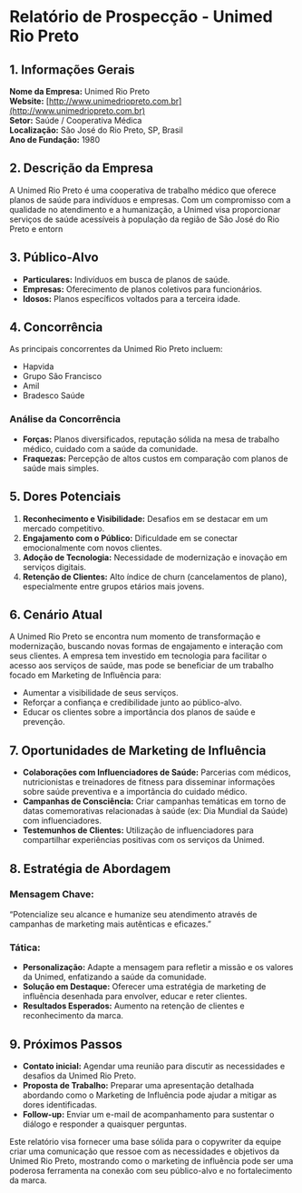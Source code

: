 # Relatório de Prospecção - Unimed Rio Preto

## 1. Informações Gerais

**Nome da Empresa:** Unimed Rio Preto  
**Website:** [http://www.unimedriopreto.com.br](http://www.unimedriopreto.com.br)  
**Setor:** Saúde / Cooperativa Médica  
**Localização:** São José do Rio Preto, SP, Brasil  
**Ano de Fundação:** 1980

## 2. Descrição da Empresa

A Unimed Rio Preto é uma cooperativa de trabalho médico que oferece planos de saúde para indivíduos e empresas. Com um compromisso com a qualidade no atendimento e a humanização, a Unimed visa proporcionar serviços de saúde acessíveis à população da região de São José do Rio Preto e entorn

## 3. Público-Alvo

- **Particulares:** Indivíduos em busca de planos de saúde.
- **Empresas:** Oferecimento de planos coletivos para funcionários.
- **Idosos:** Planos específicos voltados para a terceira idade.

## 4. Concorrência

As principais concorrentes da Unimed Rio Preto incluem:

- Hapvida
- Grupo São Francisco
- Amil
- Bradesco Saúde

### Análise da Concorrência
- **Forças:** Planos diversificados, reputação sólida na mesa de trabalho médico, cuidado com a saúde da comunidade.
- **Fraquezas:** Percepção de altos custos em comparação com planos de saúde mais simples.

## 5. Dores Potenciais

1. **Reconhecimento e Visibilidade:** Desafios em se destacar em um mercado competitivo.
2. **Engajamento com o Público:** Dificuldade em se conectar emocionalmente com novos clientes.
3. **Adoção de Tecnologia:** Necessidade de modernização e inovação em serviços digitais.
4. **Retenção de Clientes:** Alto índice de churn (cancelamentos de plano), especialmente entre grupos etários mais jovens.

## 6. Cenário Atual

A Unimed Rio Preto se encontra num momento de transformação e modernização, buscando novas formas de engajamento e interação com seus clientes. A empresa tem investido em tecnologia para facilitar o acesso aos serviços de saúde, mas pode se beneficiar de um trabalho focado em Marketing de Influência para:

- Aumentar a visibilidade de seus serviços.
- Reforçar a confiança e credibilidade junto ao público-alvo.
- Educar os clientes sobre a importância dos planos de saúde e prevenção.

## 7. Oportunidades de Marketing de Influência

- **Colaborações com Influenciadores de Saúde:** Parcerias com médicos, nutricionistas e treinadores de fitness para disseminar informações sobre saúde preventiva e a importância do cuidado médico.
- **Campanhas de Consciência:** Criar campanhas temáticas em torno de datas comemorativas relacionadas à saúde (ex: Dia Mundial da Saúde) com influenciadores.
- **Testemunhos de Clientes:** Utilização de influenciadores para compartilhar experiências positivas com os serviços da Unimed.

## 8. Estratégia de Abordagem

### Mensagem Chave:
“Potencialize seu alcance e humanize seu atendimento através de campanhas de marketing mais autênticas e eficazes.”

### Tática:
- **Personalização:** Adapte a mensagem para refletir a missão e os valores da Unimed, enfatizando a saúde da comunidade.
- **Solução em Destaque:** Oferecer uma estratégia de marketing de influência desenhada para envolver, educar e reter clientes.
- **Resultados Esperados:** Aumento na retenção de clientes e reconhecimento da marca.

## 9. Próximos Passos

- **Contato inicial:** Agendar uma reunião para discutir as necessidades e desafios da Unimed Rio Preto.
- **Proposta de Trabalho:** Preparar uma apresentação detalhada abordando como o Marketing de Influência pode ajudar a mitigar as dores identificadas.
- **Follow-up:** Enviar um e-mail de acompanhamento para sustentar o diálogo e responder a quaisquer perguntas.

Este relatório visa fornecer uma base sólida para o copywriter da equipe criar uma comunicação que ressoe com as necessidades e objetivos da Unimed Rio Preto, mostrando como o marketing de influência pode ser uma poderosa ferramenta na conexão com seu público-alvo e no fortalecimento da marca.